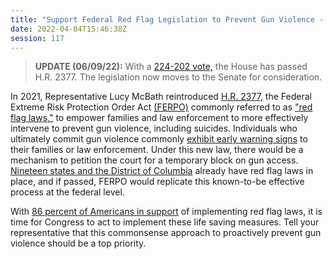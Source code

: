 ```yaml
---
title: "Support Federal Red Flag Legislation to Prevent Gun Violence - Passed House "
date: 2022-04-04T15:46:38Z
session: 117
---
```

>**UPDATE (06/09/22):** With a [224-202 vote,](https://clerk.house.gov/Votes/2022255) the House has passed H.R. 2377. The legislation now moves to the Senate for consideration.

In 2021, Representative Lucy McBath reintroduced [H.R. 2377,](https://www.congress.gov/bill/117th-congress/house-bill/2377) the Federal Extreme Risk Protection Order Act [(FERPO)](https://mcbath.house.gov/press-releases?ContentRecord_id=C145B877-8832-4D05-B810-D1B4A63782CD) commonly referred to as ["red flag laws,"](https://en.wikipedia.org/wiki/Red_flag_law) to empower families and law enforcement to more effectively intervene to prevent gun violence, including suicides. Individuals who ultimately commit gun violence commonly [exhibit early warning signs](https://www.sandyhookpromise.org/teacher-resources/know-the-signs-of-gun-violence/) to their families or law enforcement. Under this new law, there would be a mechanism to petition the court for a temporary block on gun access. [Nineteen states and the District of Columbia](https://www.pewtrusts.org/en/research-and-analysis/blogs/stateline/2021/10/05/red-flag-laws-are-saving-lives-they-could-save-more) already have red flag laws in place, and if passed, FERPO would replicate this known-to-be effective process at the federal level. 

With [86 percent of Americans in support](https://www.washingtonpost.com/politics/americans-of-both-parties-overwhelmingly-support-red-flag-laws-expanded-gun-background-checks-washington-post-abc-news-poll-finds/2019/09/08/97208916-ca75-11e9-a4f3-c081a126de70_story.html) of implementing red flag laws, it is time for Congress to act to implement these life saving measures. Tell your representative that this commonsense approach to proactively prevent gun violence should be a top priority.
